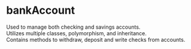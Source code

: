 # bankAccount
Used to manage both checking and savings accounts.  
Utilizes multiple classes, polymorphism, and inheritance.  
Contains methods to withdraw, deposit and write checks from accounts.  
